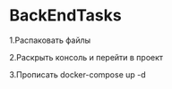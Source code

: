 # BackEndTasks

 1.Распаковать файлы
 
 2.Раскрыть консоль и перейти в проект
 
 3.Прописать docker-compose up -d